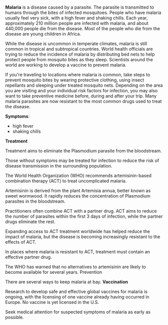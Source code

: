 **Malaria** is a disease caused by a parasite. The parasite is transmitted to humans through the bites of infected mosquitoes. People who have malaria usually feel very sick, with a high fever and shaking chills. Each year, approximately 210 million people are infected with malaria, and about 440,000 people die from the disease. Most of the people who die from the disease are young children in Africa.

While the disease is uncommon in temperate climates, malaria is still common in tropical and subtropical countries. World health officials are trying to reduce the incidence of malaria by distributing bed nets to help protect people from mosquito bites as they sleep. Scientists around the world are working to develop a vaccine to prevent malaria.

If you're traveling to locations where malaria is common, take steps to prevent mosquito bites by wearing protective clothing, using insect repellants and sleeping under treated mosquito nets. Depending on the area you are visiting and your individual risk factors for infection, you may also want to take preventive medicine before, during and after your trip. Many malaria parasites are now resistant to the most common drugs used to treat the disease.

**Symptoms**:
- high fever
- shaking chills

**Treatment**

Treatment aims to eliminate the Plasmodium parasite from the bloodstream.

Those without symptoms may be treated for infection to reduce the risk of disease transmission in the surrounding population.

The World Health Organization (WHO) recommends artemisinin-based combination therapy (ACT) to treat uncomplicated malaria.

Artemisinin is derived from the plant Artemisia annua, better known as sweet wormwood. It rapidly reduces the concentration of Plasmodium parasites in the bloodstream.

Practitioners often combine ACT with a partner drug. ACT aims to reduce the number of parasites within the first 3 days of infection, while the partner drugs eliminate the rest.

Expanding access to ACT treatment worldwide has helped reduce the impact of malaria, but the disease is becoming increasingly resistant to the effects of ACT.

In places where malaria is resistant to ACT, treatment must contain an effective partner drug.

The WHO has warned that no alternatives to artemisinin are likely to become available for several years.
Prevention

There are several ways to keep malaria at bay.
**Vaccination**

Research to develop safe and effective global vaccines for malaria is ongoing, with the licensing of one vaccine already having occurred in Europe. No vaccine is yet licensed in the U.S.

Seek medical attention for suspected symptoms of malaria as early as possible.
